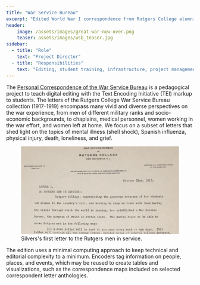 ```yaml
---
title: "War Service Bureau"
excerpt: "Edited World War I correspondence from Rutgers College alumni."
header: 
    image: /assets/images/great-war-now-over.png
    teaser: assets/images/wsb_teaser.jpg
sidebar:
  - title: "Role"
    text: "Project Director"
  - title: "Responsibilities"
    text: "Editing, student training, infrastructure, project management"
---
```


The [Personal Correspondence of the War Service Bureau](https://rutgersdh.github.io/warservicebureau/) is a pedagogical project to teach digital editing with the Text Encoding Initiative (TEI) markup to students. The letters of the Rutgers College War Service Bureau collection (1917-1919) encompass many vivid and diverse perspectives on the war experience, from men of different military ranks and socio-economic backgrounds, to chaplains, medical personnel, women working in the war effort, and women left at home. We focus on a subset of letters that shed light on the topics of mental illness (shell shock), Spanish influenza, physical injury, death, loneliness, and grief.

<figure class="align-center">
  <img src="/assets/images/wsb.png" alt="First war letter">
  <figcaption>Silvers's first letter to the Rutgers men in service.</figcaption>
</figure>

The edition uses a minimal computing approach to keep technical and editorial complexity to a minimum. Encoders tag information on people, places, and events, which may be reused to create tables and visualizations, such as the correspondence maps included on selected correspondent letter anthologies.
